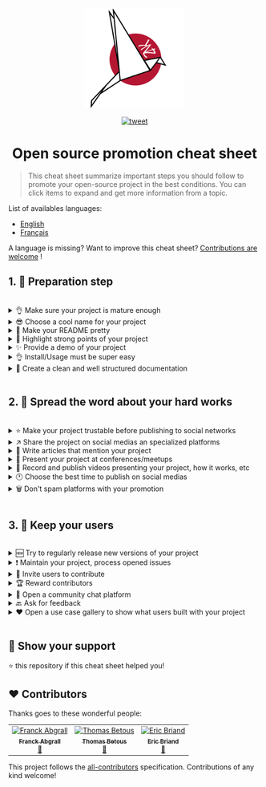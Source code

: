 <p align="center">
    <img alt="oss image" src="./imgs/zoss-logo.svg" height="200px" width="200px">
</p>

<p align="center">
  <a href="https://twitter.com/intent/tweet?text=How%20to%20promote%20your%20open-source%20projects%20@ZenikaOSS&url=https://github.com/zenika-open-source/open-source-promotion-cheat-sheet&hashtags=OpenSource,CheatSheet">
    <img alt="tweet" src="https://img.shields.io/twitter/url/https/twitter?label=Share%20on%20twitter&style=social" target="_blank" />
  </a>
</p>

<h1 align="center">Open source promotion cheat sheet </h1>


> This cheat sheet summarize important steps you should follow to promote your open-source project in the best conditions. You can click items to expand and get more information from a topic. 

List of availables languages:

- [English](./README.md)
- [Français](./README-fr.md)

A language is missing? Want to improve this cheat sheet? [Contributions are welcome](./CONTRIBUTING.md) !

## 1. 🎢 Preparation step

<br />

<details>
<summary>👌 Make sure your project is mature enough</summary>
<p>

> Your project must be stable enough with minimum viables features in order to hook users.

</p>
</details>

<details>
<summary>😎 Choose a cool name for your project</summary>
<p>

> Choose a name users can easily remember.

</p>
</details>

<details>
<summary>💅 Make your README pretty</summary>
<p>

> README is the first thing your vistors will see. Make it simple, pretty and easy to read. [Here is a list of beautiful READMEs](https://github.com/matiassingers/awesome-readme).

</p>
</details>

<details>
<summary>💪 Highlight strong points of your project </summary>
<p>

> Identify your project strengths and make sure visitors see them at first.

</p>
</details>

<details>
<summary>✨ Provide a demo of your project</summary>
<p>

> Vistors will want to quickly understand the purpose of your project, how it works and how to use it. Providing a demo is the best way to satisfy users. It could be:
>
>  - An animated GIF demonstrating how your project works
>  - A link to a live demo

</p>
</details>

<details>
<summary>👌 Install/Usage must be super easy</summary>
<p>

> You'll probably lost visitors if your project is not user friendly.

</p>
</details>

<details>
<summary>📘 Create a clean and well structured documentation</summary>
<p>

> Creating a good documentation is probably the most important step. If you have a small documentation, you can include it within your README. Otherwise, you should probably host it in a separate website. Some open-source projects like [vuepress](https://v1.vuepress.vuejs.org) helps you creating clean documentations in a simple way.

 </p>
</details>

<br />

## 2. 📢 Spread the word about your hard works

<br />

<details>
<summary>⭐ Make your project trustable before publishing to social networks</summary>
<p>

> Most visitors will check how many stars the project got before considering using it. A minimum amount of stars makes your project more trustable than a project with zero star. This is why you should ask people you know to support your project before doing a public announcement on social medias.

</p>
</details>

<details>
<summary>↗️ Share the project on social medias an specialized platforms</summary>
<p>

> Tell the world about your awesome work! Publish on social medias and specialized platforms:
>
> - [Twitter](https://twitter.com)
> - [Linkedin](https://www.linkedin.com/)
> - [Facebook](https://www.facebook.com/)
> - [Reddit](https://www.reddit.com/)
> - [Dev.to](https://dev.to/)
> - [Lobsters](https://lobste.rs/)
> - [Hacker News](https://news.ycombinator.com/)
> - [Product Hunt](https://www.producthunt.com/)
> - [Beta page](https://betapage.co/)
> - [Human Coders](https://news.humancoders.com/)

</p>
</details>

<details>
<summary>📃 Write articles that mention your project</summary>
<p>

> Write articles about your project. Purpose can be the technical stack you used, how your project works, problems you encountered, etc. Post to publishing platforms:
>
> - [medium](https://medium.com/)
> - [dev.to](https://dev.to/)
</p>
</details>

<details>
<summary>🎤 Present your project at conferences/meetups</summary>
<p>

> Presenting your project at conferences or meetups is a good way to improve its visibility.

</p>
</details>

<details>
<summary>🎥 Record and publish videos presenting your project, how it works, etc
</summary>
<p>

> Recording a video is not an easy execise. However it's probably the most efficient way to make your project famous.

</p>
</details>

<details>
<summary>🕐 Choose the best time to publish on social medias</summary>
<p>

> Don't publish during holidays period or weekends. Usually the best time to publish on social networks is mid-week.

</p>
</details>

<details>
<summary>🗑 Don't spam platforms with your promotion</summary>
<p>

> Don't publish twice on the same platform. It will be considered as spam and might cause bad publicity for your project.

</p>
</details>

<br />

## 3. 🤝 Keep your users

<br />

<details>
<summary>🆕 Try to regularly release new versions of your project</summary>
<p>

> Maintain and improve your project with new releases and generate changelogs.

</p>
</details>

<details>
<summary>❗ Maintain your project, process opened issues</summary>
<p>

> Do not let opened issues without response. Be nice with people that took time to open issues 😉

</p>
</details>

<details>
<summary>🙏 Invite users to contribute</summary>
<p>

> A healthy project is a project with a community and contributors. Let your users know that you need help by tagging some issues with `contribution welcome` or `good first issue` labels. [See github labels](https://help.github.com/en/articles/about-labels).

</p>
</details>

<details>
<summary>🏆 Reward contributors</summary>
<p>

> Be nice with people that helped you! Some open-source projects like [gatsby](https://github.com/gatsbyjs/gatsby) reward contributors with goodies. If you can't afford that, do a public post (on twitter or other platforms) about the contribution and mention the author ([here is an example of public thanks](https://twitter.com/FranckAbgrall/status/1139470547492978688)). Open a `Contributors` section in your README to publicly thanks them (ex: [vuepress contributors section](https://github.com/vuejs/vuepress#code-contributors)).

</p>
</details>

<details>
<summary>💬 Open a community chat platform</summary>
<p>

> Github issues are not always the best way to communicate with your users. If necessary, you can use chat platforms to discuss with them:
>
> - [Discord](https://discordapp.com)
> - [Slack](https://slack.com)
> - [Gitter](https://gitter.im/)

</p>
</details>

<details>
<summary>🔙 Ask for feedback</summary>
<p>

> User's feedback is the best way to improve your project. They probably have features and ideas that could make your project better.

</p>
</details>

<details>
<summary>❤️ Open a use case gallery to show what users built with your project</summary>
<p>

> Visitors will trust your project if they see concrete use case and success stories (ex: [vuepress gallery](https://vuepress.gallery/)).

</p>
</details>

<br />

## 🙏 Show your support

⭐️ this repository if this cheat sheet helped you!

## ❤️ Contributors

Thanks goes to these wonderful people:

<!-- ALL-CONTRIBUTORS-LIST:START - Do not remove or modify this section -->
<!-- prettier-ignore -->
<table>
  <tr>
    <td align="center"><a href="https://www.franck-abgrall.me/"><img src="https://avatars3.githubusercontent.com/u/9840435?v=4" width="100px;" alt="Franck Abgrall"/><br /><sub><b>Franck Abgrall</b></sub></a><br /><a href="https://github.com/zenika-open-source/open-source-promotion-cheat-sheet/commits?author=kefranabg" title="Documentation">📖</a></td>
    <td align="center"><a href="https://github.com/tbetous"><img src="https://avatars3.githubusercontent.com/u/4435536?v=4" width="100px;" alt="Thomas Betous"/><br /><sub><b>Thomas Betous</b></sub></a><br /><a href="https://github.com/zenika-open-source/open-source-promotion-cheat-sheet/commits?author=tbetous" title="Documentation">📖</a></td>
    <td align="center"><a href="https://github.com/ebriand"><img src="https://avatars1.githubusercontent.com/u/1011902?v=4" width="100px;" alt="Eric Briand"/><br /><sub><b>Eric Briand</b></sub></a><br /><a href="https://github.com/zenika-open-source/open-source-promotion-cheat-sheet/commits?author=ebriand" title="Documentation">📖</a></td>
  </tr>
</table>

<!-- ALL-CONTRIBUTORS-LIST:END -->

This project follows the [all-contributors](https://github.com/all-contributors/all-contributors) specification. Contributions of any kind welcome!
